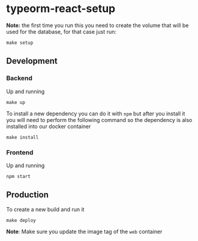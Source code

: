 # typeorm-react-setup

**Note:** the first time you run this you need to create the volume that will be used for the database, for that case just run:

```
make setup
```

## Development

### Backend

Up and running
```
make up
```

To install a new dependency you can do it with `npm` but after you install it you will need to perform the following command so the dependency is also installed into our docker container

```
make install
```

### Frontend

Up and running
```
npm start
```
## Production

To create a new build and run it
```
make deploy
```

**Note**: Make sure you update the image tag of the `web` container
